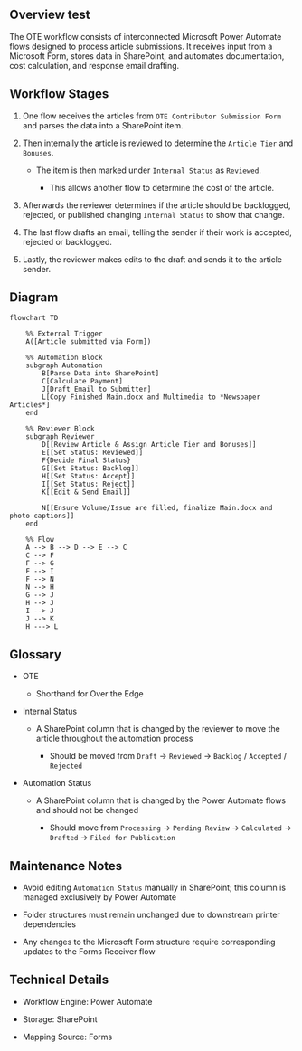 ## Overview test

The OTE workflow consists of interconnected Microsoft Power Automate flows designed to process article submissions. It receives input from a Microsoft Form, stores data in SharePoint, and automates documentation, cost calculation, and response email drafting.

## Workflow Stages

1. One flow receives the articles from `OTE Contributor Submission Form` and parses the data into a SharePoint item.
2. Then internally the article is reviewed to determine the `Article Tier` and `Bonuses`.

   * The item is then marked under `Internal Status` as `Reviewed`.

     * This allows another flow to determine the cost of the article.
3. Afterwards the reviewer determines if the article should be backlogged, rejected, or published changing `Internal Status` to show that change.
4. The last flow drafts an email, telling the sender if their work is accepted, rejected or backlogged.
5. Lastly, the reviewer makes edits to the draft and sends it to the article sender.

## Diagram

```mermaid
flowchart TD

    %% External Trigger
    A([Article submitted via Form]) 

    %% Automation Block
    subgraph Automation
        B[Parse Data into SharePoint]
        C[Calculate Payment]
        J[Draft Email to Submitter]
        L[Copy Finished Main.docx and Multimedia to *Newspaper Articles*]
    end

    %% Reviewer Block
    subgraph Reviewer
        D[[Review Article & Assign Article Tier and Bonuses]]
        E[[Set Status: Reviewed]]
        F{Decide Final Status}
        G[[Set Status: Backlog]]
        H[[Set Status: Accept]]
        I[[Set Status: Reject]]
        K[[Edit & Send Email]]
        
        N[[Ensure Volume/Issue are filled, finalize Main.docx and photo captions]]
    end

    %% Flow
    A --> B --> D --> E --> C
    C --> F
    F --> G
    F --> I
    F --> N
    N --> H
    G --> J
    H --> J
    I --> J
    J --> K
    H ---> L

```

## Glossary

* OTE

  * Shorthand for Over the Edge

* Internal Status

  * A SharePoint column that is changed by the reviewer to move the article throughout the automation process

    * Should be moved from `Draft` -> `Reviewed` -> `Backlog` / `Accepted` / `Rejected`

* Automation Status

  * A SharePoint column that is changed by the Power Automate flows and should not be changed

    * Should move from `Processing` -> `Pending Review` -> `Calculated` -> `Drafted` -> `Filed for Publication`

## Maintenance Notes

* Avoid editing `Automation Status` manually in SharePoint; this column is managed exclusively by Power Automate

* Folder structures must remain unchanged due to downstream printer dependencies

* Any changes to the Microsoft Form structure require corresponding updates to the Forms Receiver flow

## Technical Details

* Workflow Engine: Power Automate

* Storage: SharePoint

* Mapping Source: Forms

